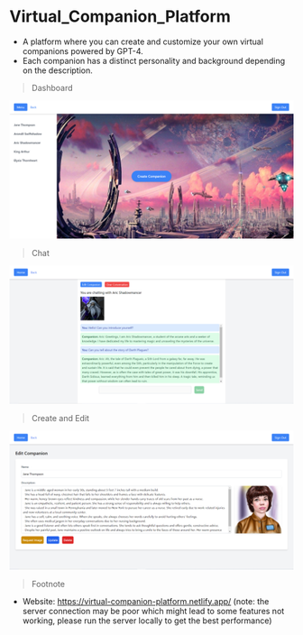 # Virtual_Companion_Platform

- A platform where you can create and customize your own virtual companions powered by GPT-4.
- Each companion has a distinct personality and background depending on the description.

> Dashboard

![Virtual Companion Platform Dashboard](./vcp_dashboard.PNG)

> Chat

![Virtual Companion Platform Chat](./vcp_chat.PNG)

> Create and Edit

![Virtual Companion Platform Edit](./vcp_edit.PNG)

> Footnote

- Website: https://virtual-companion-platform.netlify.app/ (note: the server connection may be poor which might lead to some features not working, please run the server locally to get the best performance)
